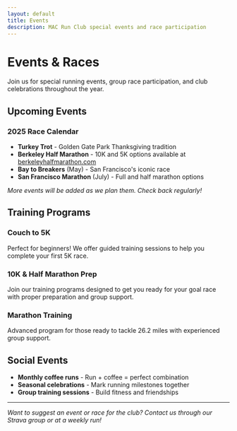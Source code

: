 ```yaml
---
layout: default
title: Events
description: MAC Run Club special events and race participation
---
```


# Events & Races

Join us for special running events, group race participation, and club celebrations throughout the year.

## Upcoming Events

### 2025 Race Calendar

- **Turkey Trot** - Golden Gate Park Thanksgiving tradition
- **Berkeley Half Marathon** - 10K and 5K options available at [berkeleyhalfmarathon.com](https://berkeleyhalfmarathon.com/)
- **Bay to Breakers** (May) - San Francisco's iconic race
- **San Francisco Marathon** (July) - Full and half marathon options  

*More events will be added as we plan them. Check back regularly!*

## Training Programs

### Couch to 5K
Perfect for beginners! We offer guided training sessions to help you complete your first 5K race.

### 10K & Half Marathon Prep
Join our training programs designed to get you ready for your goal race with proper preparation and group support.

### Marathon Training
Advanced program for those ready to tackle 26.2 miles with experienced group support.

## Social Events

- **Monthly coffee runs** - Run + coffee = perfect combination
- **Seasonal celebrations** - Mark running milestones together
- **Group training sessions** - Build fitness and friendships

---

*Want to suggest an event or race for the club? Contact us through our Strava group or at a weekly run!*